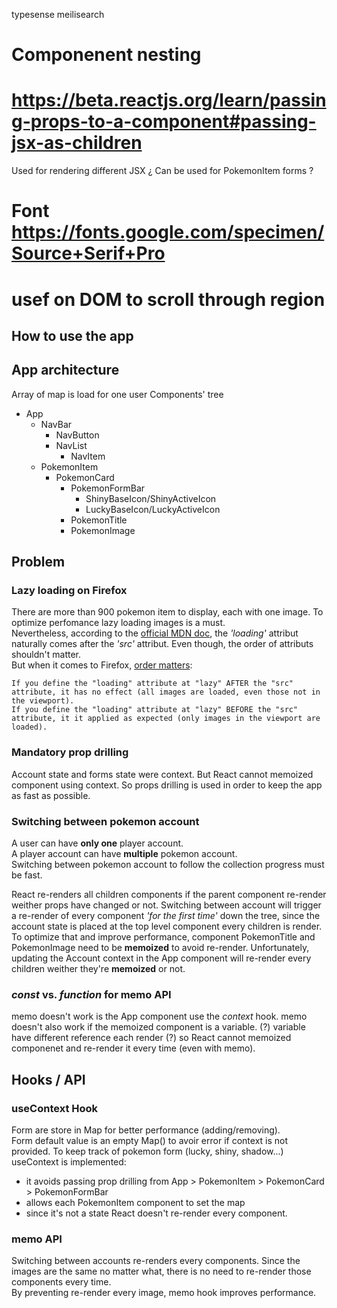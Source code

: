 typesense
meilisearch

# Componenent nesting 
# https://beta.reactjs.org/learn/passing-props-to-a-component#passing-jsx-as-children
Used for rendering different JSX
¿ Can be used for PokemonItem forms ?
# Font https://fonts.google.com/specimen/Source+Serif+Pro
# usef on DOM to scroll through region

## How to use the app

## App architecture

Array of map is load for one user
Components' tree
- App
  - NavBar
    - NavButton
    - NavList
      - NavItem
  - PokemonItem
    - PokemonCard
      - PokemonFormBar
        - ShinyBaseIcon/ShinyActiveIcon
        - LuckyBaseIcon/LuckyActiveIcon
      - PokemonTitle
      - PokemonImage

## Problem 
### Lazy loading on Firefox
There are more than 900 pokemon item to display, each with one image. To optimize perfomance lazy loading images is a must.  
Nevertheless, according to the [official MDN doc](https://developer.mozilla.org/fr/docs/Web/HTML/Element/img#attributs), the _'loading'_ attribut naturally comes after the _'src'_ attribut. Even though, the order of attributs shouldn't matter.  
But when it comes to Firefox, [order matters](https://bugzilla.mozilla.org/show_bug.cgi?id=1647077):

    If you define the "loading" attribute at "lazy" AFTER the "src" attribute, it has no effect (all images are loaded, even those not in the viewport).
    If you define the "loading" attribute at "lazy" BEFORE the "src" attribute, it it applied as expected (only images in the viewport are loaded).

### Mandatory prop drilling
Account state and forms state were context. But React cannot memoized component using context. So props drilling is used in order to keep the app as fast as possible.

### Switching between pokemon account
A user can have **only one** player account.  
A player account can have **multiple** pokemon account.  
Switching between pokemon account to follow the collection progress must be fast.  

React re-renders all children components if the parent component re-render weither props have changed or not.
Switching between account will trigger a re-render of every component _'for the first time'_ down the tree, since the account state is placed at the top level component every children is render.
To optimize that and improve performance, component PokemonTitle and PokemonImage need to be **memoized** to avoid re-render.
Unfortunately, updating the Account context in the App component will re-render every children weither they're **memoized** or not.


### _const_ vs. _function_ for memo API
memo doesn't work is the App component use the _context_ hook.
memo doesn't also work if the memoized component is a variable. (?) variable have different reference each render (?) so React cannot memoized componenet and re-render it every time (even with memo).

## Hooks / API
### useContext Hook
Form are store in Map for better performance (adding/removing).  
Form default value is an empty Map() to avoir error if context is not provided.
To keep track of pokemon form (lucky, shiny, shadow...) useContext is implemented:
- it avoids passing prop drilling from App > PokemonItem > PokemonCard > PokemonFormBar
- allows each PokemonItem component to set the map
- since it's not a state React doesn't re-render every component.

### memo API
Switching between accounts re-renders every components. Since the images are the same no matter what, there is no need to re-render those components every time.  
By preventing re-render every image, memo hook improves performance. 
